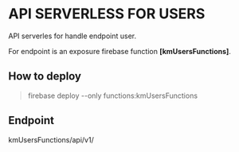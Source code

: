# API SERVERLESS FOR USERS

API serverles for handle endpoint user.

For endpoint is an exposure firebase function **[kmUsersFunctions]**.

## How to deploy

> firebase deploy --only functions:kmUsersFunctions

## Endpoint

kmUsersFunctions/api/v1/



